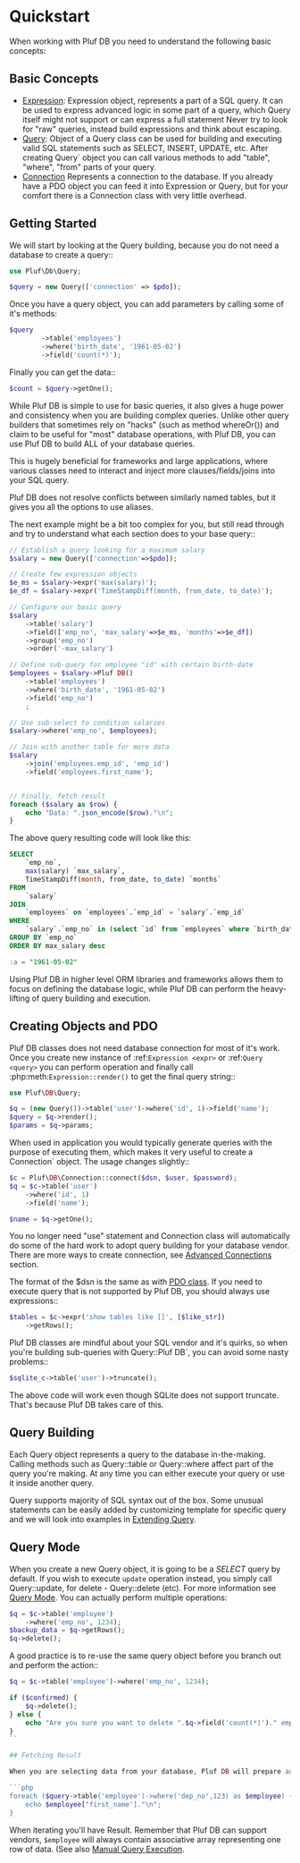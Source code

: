# Quickstart

When working with Pluf DB you need to understand the following basic concepts:

## Basic Concepts

- [Expression](expr.md): Expression object, represents a part of a SQL query. It can be used to express advanced logic in some part of a query, which Query itself might not support or can express a full statement Never try to look for "raw" queries, instead build expressions and think about escaping.
- [Query](query.md): Object of a Query class can be used for building and executing valid SQL statements such as SELECT, INSERT, UPDATE, etc. After creating Query` object you can call various methods to add "table", "where", "from" parts of your query.
- [Connection](connection.md) Represents a connection to the database. If you already have a PDO object you can feed it into Expression or Query, but for your comfort there is a Connection class with very little overhead.

## Getting Started

We will start by looking at the Query building, because you do not need a database to create a query::

```php
use Pluf\Db\Query;

$query = new Query(['connection' => $pdo]);
```

Once you have a query object, you can add parameters by calling some of it's methods:

```php
$query
        ->table('employees')
        ->where('birth_date', '1961-05-02')
        ->field('count(*)');
```

Finally you can get the data::

```php
$count = $query->getOne();
```

While Pluf DB is simple to use for basic queries, it also gives a huge power and consistency when you are building complex queries. Unlike other query builders that sometimes rely on "hacks" (such as method whereOr()) and claim to be useful for "most" database operations, with Pluf DB, you can use Pluf DB to build ALL of your database queries.

This is hugely beneficial for frameworks and large applications, where various classes need to interact and inject more clauses/fields/joins into your SQL query.

Pluf DB does not resolve conflicts between similarly named tables, but it gives you all the options to use aliases.

The next example might be a bit too complex for you, but still read through and try to understand what each section does to your base query::

```php
// Establish a query looking for a maximum salary
$salary = new Query(['connection'=>$pdo]);

// Create few expression objects
$e_ms = $salary->expr('max(salary)');
$e_df = $salary->expr('TimeStampDiff(month, from_date, to_date)');

// Configure our basic query
$salary
    ->table('salary')
    ->field(['emp_no', 'max_salary'=>$e_ms, 'months'=>$e_df])
    ->group('emp_no')
    ->order('-max_salary')

// Define sub-query for employee "id" with certain birth-date
$employees = $salary->Pluf DB()
    ->table('employees')
    ->where('birth_date', '1961-05-02')
    ->field('emp_no')
    ;

// Use sub-select to condition salaries
$salary->where('emp_no', $employees);

// Join with another table for more data
$salary
    ->join('employees.emp_id', 'emp_id')
    ->field('employees.first_name');


// Finally, fetch result
foreach ($salary as $row) {
    echo "Data: ".json_encode($row)."\n";
}
```

The above query resulting code will look like this:


```sql
SELECT
    `emp_no`,
    max(salary) `max_salary`,
    TimeStampDiff(month, from_date, to_date) `months`
FROM
    `salary`
JOIN
    `employees` on `employees`.`emp_id` = `salary`.`emp_id`
WHERE
    `salary`.`emp_no` in (select `id` from `employees` where `birth_date` = :a)
GROUP BY `emp_no`
ORDER BY max_salary desc

:a = "1961-05-02"
```

Using Pluf DB in higher level ORM libraries and frameworks allows them to focus on defining the database logic, while Pluf DB can perform the heavy-lifting of query building and execution.

## Creating Objects and PDO

Pluf DB classes does not need database connection for most of it's work. Once you create new instance of :ref:`Expression <expr>` or :ref:`Query <query>` you can perform operation and finally call :php:meth:`Expression::render()` to get the final query string::

```php
use Pluf\DB\Query;

$q = (new Query())->table('user')->where('id', 1)->field('name');
$query = $q->render();
$params = $q->params;
```

When used in application you would typically generate queries with the purpose of executing them, which makes it very useful to create a Connection` object. The usage changes slightly::

```php
$c = Pluf\DB\Connection::connect($dsn, $user, $password);
$q = $c->table('user')
	->where('id', 1)
	->field('name');

$name = $q->getOne();
```

You no longer need "use" statement and Connection class will automatically do some of the hard work to adopt query building for your database vendor. There are more ways to create connection, see [Advanced Connections](todo) section.

The format of the $dsn is the same as with [PDO class](http://php.net/manual/en/ref.pdo-mysql.connection.php). If you need to execute query that is not supported by Pluf DB, you should always use expressions::

```php
$tables = $c->expr('show tables like []', [$like_str])
	->getRows();
```

Pluf DB classes are mindful about your SQL vendor and it's quirks, so when you're building sub-queries with Query::Pluf DB`, you can avoid some nasty problems::

```php
$sqlite_c->table('user')->truncate();
```

The above code will work even though SQLite does not support truncate. That's because Pluf DB takes care of this.


## Query Building

Each Query object represents a query to the database in-the-making. Calling methods such as Query::table or Query::where affect part of the query you're making. At any time you can either execute your query or use it inside another query.

Query supports majority of SQL syntax out of the box. Some unusual statements can be easily added by customizing template for specific  query and we will look into examples in [Extending Query](extending_query.md).

## Query Mode

When you create a new Query object, it is going to be a *SELECT* query by default. If you wish to execute ``update`` operation instead, you simply call Query::update, for delete - Query::delete (etc). For more information see [Query Mode](query-modes.md). You can actually perform multiple operations:

```php
$q = $c->table('employee')
	->where('emp_no', 1234);
$backup_data = $q->getRows();
$q->delete();
```

A good practice is to re-use the same query object before you branch out and perform the action::

```php
$q = $c->table('employee')->where('emp_no', 1234);

if ($confirmed) {
    $q->delete();
} else {
    echo "Are you sure you want to delete ".$q->field('count(*)')." employees?";
}
``

## Fetching Result

When you are selecting data from your database, Pluf DB will prepare and execute statement for you. Depending on the connection, there may be some magic involved, but once the query is executed, you can start streaming your data:

```php
foreach ($query->table('employee')->where('dep_no',123) as $employee) {
    echo $employee['first_name']."\n";
}
```

When iterating you'll have Result. Remember that Pluf DB can support vendors, `$employee` will always contain associative array representing one row of data. (See also [Manual Query Execution](manual-query-execution.md).
